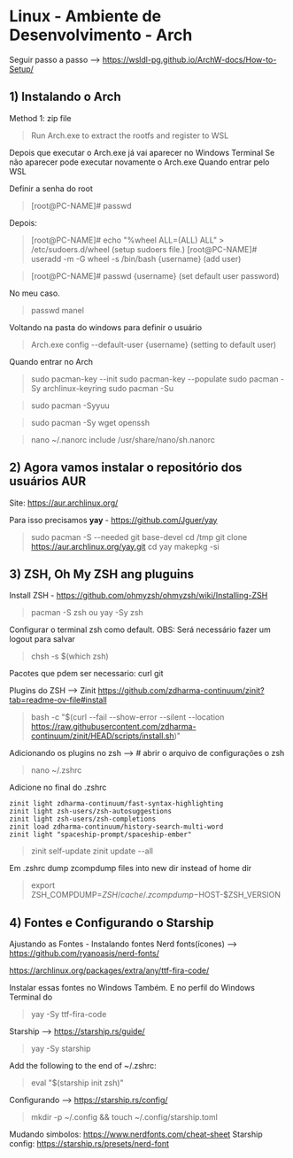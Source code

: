 # Linux - Ambiente de Desenvolvimento - Arch

Seguir passo a passo --> https://wsldl-pg.github.io/ArchW-docs/How-to-Setup/


## 1) Instalando o Arch
Method 1: zip file
> Run Arch.exe to extract the rootfs and register to WSL

Depois que executar o Arch.exe já vai aparecer no Windows Terminal
Se não aparecer pode executar novamente o Arch.exe
Quando entrar pelo WSL 

Definir a senha do root
> [root@PC-NAME]# passwd

Depois:
> [root@PC-NAME]# echo "%wheel ALL=(ALL) ALL" > /etc/sudoers.d/wheel
(setup sudoers file.)
> [root@PC-NAME]# useradd -m -G wheel -s /bin/bash {username}
(add user)

> [root@PC-NAME]# passwd {username}
(set default user password)

No meu caso.
> passwd manel

Voltando na pasta do windows para definir o usuário
> Arch.exe config --default-user {username}
(setting to default user)

Quando entrar no Arch 

> sudo pacman-key --init
> sudo pacman-key --populate
> sudo pacman -Sy archlinux-keyring
> sudo pacman -Su

> sudo pacman -Syyuu

> sudo pacman -Sy wget openssh

> nano ~/.nanorc
include /usr/share/nano/sh.nanorc
 

## 2) Agora vamos instalar o repositório dos usuários AUR 
Site: <https://aur.archlinux.org/>

Para isso precisamos **yay** - <https://github.com/Jguer/yay>
> sudo pacman -S --needed git base-devel
> cd /tmp
> git clone https://aur.archlinux.org/yay.git
> cd yay
> makepkg -si


## 3) ZSH, Oh My ZSH ang pluguins

Install ZSH - <https://github.com/ohmyzsh/ohmyzsh/wiki/Installing-ZSH>
> pacman -S zsh
ou
> yay -Sy zsh


Configurar o terminal zsh como default. OBS: Será necessário fazer um logout para salvar
> chsh -s $(which zsh)

Pacotes que pdem ser necessario: curl git

Plugins do ZSH --> Zinit <https://github.com/zdharma-continuum/zinit?tab=readme-ov-file#install> 
    
> bash -c "$(curl --fail --show-error --silent --location https://raw.githubusercontent.com/zdharma-continuum/zinit/HEAD/scripts/install.sh)"
    
Adicionando os plugins no zsh --> # abrir o arquivo de configurações o zsh

> nano ~/.zshrc

Adicione no final do .zshrc

    zinit light zdharma-continuum/fast-syntax-highlighting
    zinit light zsh-users/zsh-autosuggestions
    zinit light zsh-users/zsh-completions
    zinit load zdharma-continuum/history-search-multi-word
    zinit light "spaceship-prompt/spaceship-ember"

    
> zinit self-update
> zinit update --all
    
Em .zshrc
dump zcompdump files into new dir instead of home dir
> export ZSH_COMPDUMP=$ZSH/cache/.zcompdump-$HOST-$ZSH_VERSION


## 4) Fontes e Configurando o Starship

Ajustando as Fontes - Instalando fontes
Nerd fonts(ícones) --> <https://github.com/ryanoasis/nerd-fonts/>

<https://archlinux.org/packages/extra/any/ttf-fira-code/>
    
Instalar essas fontes no Windows Também.
E no perfil do Windows Terminal do 

> yay -Sy ttf-fira-code

Starship --> <https://starship.rs/guide/>
> yay -Sy starship

Add the following to the end of ~/.zshrc:
> eval "$(starship init zsh)"

Configurando --> <https://starship.rs/config/>
> mkdir -p ~/.config && touch ~/.config/starship.toml

Mudando simbolos: <https://www.nerdfonts.com/cheat-sheet>
Starship config: <https://starship.rs/presets/nerd-font>

